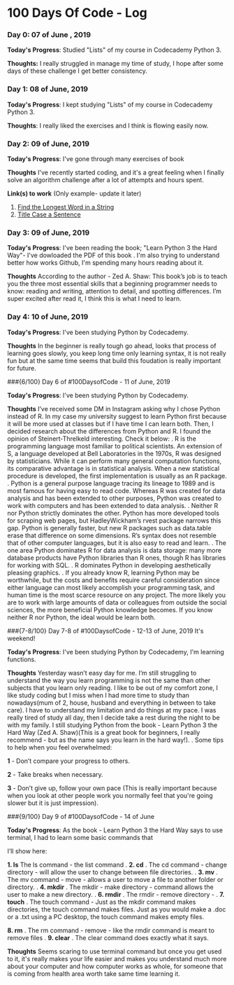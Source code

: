 # 100 Days Of Code - Log 

### Day 0: 07 of June , 2019 


**Today's Progress**: Studied "Lists" of my course in Codecademy Python 3.

**Thoughts:** I really struggled in manage my time of study, I hope after some days of these challenge I get better consistency.



### Day 1: 08 of June, 2019 


**Today's Progress**: I kept studying "Lists" of my course in Codecademy Python 3.

**Thoughts**: I really liked the exercises and I think is flowing easily now.



### Day 2: 09 of June, 2019

**Today's Progress**: I've gone through many exercises of book 

**Thoughts** I've recently started coding, and it's a great feeling when I finally solve an algorithm challenge after a lot of attempts and hours spent.

**Link(s) to work** (Only example- update it later)
1. [Find the Longest Word in a String](https://www.freecodecamp.com/challenges/find-the-longest-word-in-a-string)
2. [Title Case a Sentence](https://www.freecodecamp.com/challenges/title-case-a-sentence)

### Day 3: 09 of June, 2019

**Today's Progress**: I've been reading the book; "Learn Python 3 the Hard Way"- I've dowloaded the PDF of this book .
I'm also trying to understand better how works Github, I'm spending many hours reading about it.

**Thoughts** According to the author - Zed A. Shaw:
This book’s job is to teach you the three most essential skills that a beginning programmer needs to
know: reading and writing, attention to detail, and spotting differences. I’m super excited after read it, I think this is what I need to learn.

### Day 4: 10 of June, 2019

**Today's Progress**: I've been studying Python by Codecademy.

**Thoughts** In the beginner is really tough go ahead, looks that process of learning goes slowly, you keep long time only learning syntax, it is not really fun but at the same time seems that build this foudation is really important for future.

###{6/100} Day 6 of #100DaysofCode -  11 of June, 2019

**Today's Progress**: I've been studying Python by Codecademy.

**Thoughts**
I’ve received some DM in Instagram asking why I chose Python instead of R. In my case my university suggest to learn Python first because it will be more used at classes but if I have time I can learn both. Then, I decided research about the differences from Python and R. I found the opinion of Steinert-Threlkeld interesting. 
Check it below:
. 
R is the programming language most familiar to political scientists. An extension of S, a language developed at Bell Laboratories in the 1970s, R was designed by statisticians. While it can
perform many general computation functions, its comparative advantage is in
statistical analysis. When a new statistical procedure is developed, the first
implementation is usually as an R package.
.
Python is a general purpose language tracing its lineage to 1989 and is most
famous for having easy to read code. Whereas R was created for data analysis
and has been extended to other purposes, Python was created to work with
computers and has been extended to data analysis.
.
Neither R nor Python strictly dominates the other. Python has more developed
tools for scraping web pages, but HadleyWickham’s rvest package narrows this
gap. Python is generally faster, but new R packages such as data.table erase
that difference on some dimensions. R’s syntax does not resemble that of other
computer languages, but it is also easy to read and learn. 
.
The one area Python dominates R for data analysis is data storage: many more database products have
Python libraries than R ones, though R has libraries for working with SQL.
.
R dominates Python in developing aesthetically pleasing graphics.
.
If you already know R, learning Python may be worthwhile, but the costs
and benefits require careful consideration since either language can most likely
accomplish your programming task, and human time is the most scarce resource
on any project. The more likely you are to work with large amounts of data or
colleagues from outside the social sciences, the more beneficial Python knowledge
becomes. If you know neither R nor Python, the ideal would be learn both.

###{7-8/100} Day 7-8 of #100DaysofCode - 12-13 of June, 2019 It's weekend!

**Today's Progress**: I've been studying Python by Codecademy, I'm learning functions. 

**Thoughts**
Yesterday wasn’t easy day for me. I’m still struggling to understand the way you learn programming is not the same than other subjects that you learn only reading. I like to be out of my comfort zone, I like study coding but I miss when I had more time to study than nowadays(mum of 2, house, husband and everything in between to take care). I have to understand my limitation and  do things at my pace. I was really tired of study all day, then I decide take a rest during the night to be with my family. I still studying Python from the book - Learn Python 3 the Hard Way (Zed A. Shaw)(This is a great book for beginners, I really recommend - but as the name says you learn in the hard way!).
.
Some tips to help when you feel overwhelmed:

**1** - Don’t compare your progress to others.

**2** - Take breaks when necessary.

**3** - Don’t give up, follow your own pace (This is really important because when you look at other people work you normally feel that you're going slower but it is just impression).


###{9/100} Day 9 of #100DaysofCode -  14 of June 

**Today's Progress**: As the book - Learn Python 3 the Hard Way says to use terminal, I had to learn some basic commands that 

I’ll show here: 

**1. ls**
The ls command - the list command 
.
**2. cd**
.
The cd command - change directory - will allow the user to change between file directories. 
.
**3. mv**
.
The mv command - move - allows a user to move a file to another folder or directory. 
.
**4. mkdir**
.
The mkdir - make directory - command allows the user to make a new directory. 
.
**6. rmdir**
.
The rmdir - remove directory -
.
**7. touch**
.
The touch command -  Just as the mkdir command makes directories, the touch command makes files. Just as you would make a .doc or a .txt using a PC desktop, the touch command makes empty files.  

**8. rm**
.
The rm command - remove - like the rmdir command is meant to remove files 
.
**9. clear**
.
The clear command does exactly what it says. 

**Thoughts** Seems scaring to use terminal command but once you get used to it, it's really makes your life easier and makes you understand much more about your computer and how computer works as whole, for someone that is coming from health area worth take same time learning it.


